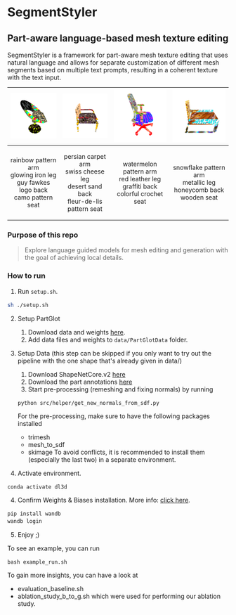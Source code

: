 # SegmentStyler
## Part-aware language-based mesh texture editing
SegmentStyler is a framework for part-aware mesh texture editing that uses natural language and allows for separate customization of different mesh segments based on multiple text prompts, resulting in a coherent texture with the text input.

<div align="center">

| <img src="/data/img/example_chair_1.gif" width="200"> | <img src="/data/img/example_chair_2.gif" width="200"> | <img src="/data/img/example_chair_3.gif" width="200"> | <img src="/data/img/example_chair_4.gif" width="200"> | 
| :--: | :--: | :--: | :--: |
| <p align="center">rainbow pattern arm<br>glowing iron leg<br>guy fawkes logo back<br>camo pattern seat</p> | <p align="center">persian carpet arm<br>swiss cheese leg<br>desert sand back<br>fleur-de-lis pattern seat</p> | <p align="center">watermelon pattern arm<br>red leather leg<br>graffiti back<br>colorful crochet seat</p> | <p align="center">snowflake pattern arm<br>metallic leg<br>honeycomb back<br>wooden seat</p> |

</div>

### Purpose of this repo

> Explore language guided models for mesh editing and generation with the goal of achieving local details. 

### How to run

1. Run `setup.sh`.

```bash
sh ./setup.sh
```

2. Setup PartGlot 

    1. Download data and weights [here](https://drive.google.com/drive/folders/1jvPclGP5Dg0653wrMvN8WX9am7txZJu8).
    2. Add data files and weights to `data/PartGlotData` folder.

3. Setup Data (this step can be skipped if you only want to try out the pipeline with the one shape that's already given in data/)
    1. Download ShapeNetCore.v2 [here](https://shapenet.org/)
    2. Download the part annotations [here](https://shapenet.cs.stanford.edu/ericyi/shapenetcore_partanno_segmentation_benchmark_v0.zip)
    3. Start pre-processing (remeshing and fixing normals) by running 
    ```
    python src/helper/get_new_normals_from_sdf.py
    ```
    For the pre-processing, make sure to have the following packages installed
    - trimesh
    - mesh_to_sdf
    - skimage
    To avoid conflicts, it is recommended to install them (especially the last two) in a separate environment.
    
3. Activate environment.

```bash
conda activate dl3d
```

4. Confirm Weights & Biases installation. More info: [click here](https://wandb.ai/quickstart/pytorch).

```bash
pip install wandb
wandb login
```

5. Enjoy ;)

To see an example, you can run
```
bash example_run.sh
```

To gain more insights, you can have a look at
- evaluation_baseline.sh
- ablation_study_b_to_g.sh
which were used for performing our ablation study.
